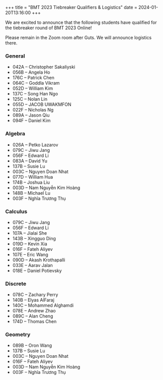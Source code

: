 +++
title = "BMT 2023 Tiebreaker Qualifiers & Logistics"
date = 2024-01-20T13:16:00
+++

We are excited to announce that the following students have qualified for the
tiebreaker round of BMT 2023 Online!

Please remain in the Zoom room after Guts. We will announce logistics there.

### General

- 042A – Christopher Sakaliyski
- 056B – Angela Ho
- 176C – Patrick Chen
- 064C – Goddla Vikram
- 052D – William Kim
- 137C – Song Han Ngo
- 125C – Nolan Lin
- 055D – JACOB UWAKMFON
- 022F – Nicholas Ng
- 089A – Jason Qiu
- 094F – Daniel Kim

### Algebra

- 026A – Petko Lazarov
- 079C – Jiwu Jang
- 056F – Edward Li
- 083A – David Yu
- 137B – Susie Lu
- 003C – Nguyen Doan Nhat
- 077D – William Hua
- 174B – Joshua Liu
- 003D – Nam Nguyễn Kim Hoàng
- 148B – Michael Lu
- 003F – Nghĩa Trương Thụ

### Calculus

- 079C – Jiwu Jang
- 056F – Edward Li
- 107A – Jialai She
- 143B – Xingguo Ding
- 019D – Kevin Xia
- 016F – Fateh Aliyev
- 107E – Eric Wang
- 090D – Akash Krothapalli
- 033E – Aarav Jalan
- 018E – Daniel Potievsky

### Discrete

- 078C – Zachary Perry
- 140B – Elyas AlFaraj
- 140C – Mohammed Alghamdi
- 078E – Andrew Zhao
- 089C – Alan Cheng
- 174D – Thomas Chen

### Geometry

- 089B – Oron Wang
- 137B – Susie Lu
- 003C – Nguyen Doan Nhat
- 016F – Fateh Aliyev
- 003D – Nam Nguyễn Kim Hoàng
- 003F – Nghĩa Trương Thụ

